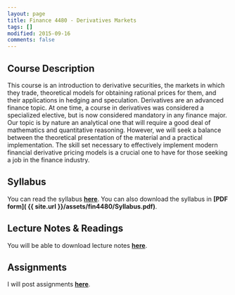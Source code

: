 ```yaml
---
layout: page
title: Finance 4480 - Derivatives Markets
tags: []
modified: 2015-09-16
comments: false
---
```


## Course Description 

This course is an introduction to derivative securities, the markets in which they trade, theoretical models for obtaining rational prices for them, and their applications in hedging and speculation. Derivatives are an advanced finance topic. At one time, a course in derivatives was considered a specialized elective, but is now considered mandatory in any finance major. Our topic is by nature an analytical one that will require a good deal of mathematics and quantitative reasoning. However, we will seek a balance between the theoretical presentation of the material and a practical implementation. The skill set necessary to effectively implement modern financial derivative pricing models is a crucial one to have for those seeking a job in the finance industry.

## Syllabus

You can read the syllabus **[here](/teaching/FIN4480/syllabus)**. You can also download the syllabus in **[PDF form]( {{ site.url }}/assets/fin4480/Syllabus.pdf)**.


## Lecture Notes & Readings

You will be able to download lecture notes **[here](/teaching/FIN4480/lectures)**.

## Assignments

I will post assignments **[here](/teaching/FIN4480/assignments)**.
